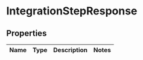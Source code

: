 

# IntegrationStepResponse

## Properties

Name | Type | Description | Notes
------------ | ------------- | ------------- | -------------



